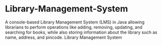 # Library-Management-System
A console-based Library Management System (LMS) in Java allowing librarians to perform operations like adding, removing, updating, and searching for books, while also storing information about the library such as name, address, and pincode.
Library Management System

